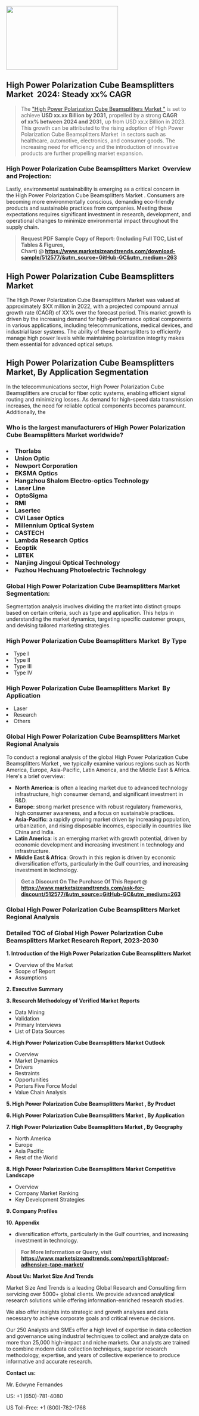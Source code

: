 <p><img class="alignnone size-medium wp-image-20088" src="https://ffe5etoiles.com/wp-content/uploads/2024/12/MST1-300x171.png" alt="" width="300" height="171" /></p><h2 id="ember46" class="ember-view reader-text-block__heading-2">High Power Polarization Cube Beamsplitters Market &nbsp;2024: Steady&nbsp;xx% CAGR</h2><blockquote id="ember47" class="ember-view reader-text-block__blockquote">The&nbsp;<a class="app-aware-link " href="https://www.marketsizeandtrends.com/download-sample/512577/&utm_source=GitHub-GC&utm_medium=263" target="_blank" data-test-app-aware-link="">"High Power Polarization Cube Beamsplitters Market "</a>&nbsp;is set to achieve&nbsp;<strong>USD&nbsp;xx.xx&nbsp;Billion by 2031,</strong>&nbsp;propelled by a strong&nbsp;<strong>CAGR of&nbsp;xx% between 2024 and 2031,</strong>&nbsp;up from USD xx.x Billion in 2023. This growth can be attributed to the rising adoption of&nbsp;High Power Polarization Cube Beamsplitters Market &nbsp;in sectors such as healthcare, automotive, electronics, and consumer goods. The increasing need for efficiency and the introduction of innovative products are further propelling market expansion.</blockquote><h3 id="ember48" class="ember-view reader-text-block__heading-3">High Power Polarization Cube Beamsplitters Market &nbsp;Overview and Projection:</h3><p id="ember49" class="ember-view reader-text-block__paragraph">Lastly, environmental sustainability is emerging as a critical concern in the&nbsp;High Power Polarization Cube Beamsplitters Market . Consumers are becoming more environmentally conscious, demanding eco-friendly products and sustainable practices from companies. Meeting these expectations requires significant investment in research, development, and operational changes to minimize environmental impact throughout the supply chain.</p><blockquote id="ember50" class="ember-view reader-text-block__blockquote"><strong>Request PDF Sample Copy of Report: (Including Full TOC, List of Tables &amp; Figures, Chart)&nbsp;@&nbsp;<strong><a href="https://www.marketsizeandtrends.com/download-sample/512577/&utm_source=GitHub-GC&utm_medium=263" target="_blank">https://www.marketsizeandtrends.com/download-sample/512577/&utm_source=GitHub-GC&utm_medium=263</a></strong></strong></blockquote><h3 class=""> <h2>High Power Polarization Cube Beamsplitters Market</h2><p>The High Power Polarization Cube Beamsplitters Market was valued at approximately $XX million in 2022, with a projected compound annual growth rate (CAGR) of XX% over the forecast period. This market growth is driven by the increasing demand for high-performance optical components in various applications, including telecommunications, medical devices, and industrial laser systems. The ability of these beamsplitters to efficiently manage high power levels while maintaining polarization integrity makes them essential for advanced optical setups.</p><h2>High Power Polarization Cube Beamsplitters Market, By Application Segmentation</h2><p>In the telecommunications sector, High Power Polarization Cube Beamsplitters are crucial for fiber optic systems, enabling efficient signal routing and minimizing losses. As demand for high-speed data transmission increases, the need for reliable optical components becomes paramount. Additionally, the</h3><h3 id="" class="">Who is the largest manufacturers of&nbsp;High Power Polarization Cube Beamsplitters Market worldwide?</h3><h3 class=""></Li><Li>Thorlabs</Li><Li> Union Optic</Li><Li> Newport Corporation</Li><Li> EKSMA Optics</Li><Li> Hangzhou Shalom Electro-optics Technology</Li><Li> Laser Line</Li><Li> OptoSigma</Li><Li> RMI</Li><Li> Lasertec</Li><Li> CVI Laser Optics</Li><Li> Millennium Optical System</Li><Li> CASTECH</Li><Li> Lambda Research Optics</Li><Li> Ecoptik</Li><Li> LBTEK</Li><Li> Nanjing Jingcui Optical Technology</Li><Li> Fuzhou Hechuang Photoelectric Technology</h3><h3 id="ember53" class="ember-view reader-text-block__heading-3">Global&nbsp;High Power Polarization Cube Beamsplitters Market Segmentation:</h3><p id="ember54" class="ember-view reader-text-block__paragraph">Segmentation analysis involves dividing the market into distinct groups based on certain criteria, such as type and application. This helps in understanding the market dynamics, targeting specific customer groups, and devising tailored marketing strategies.</p><h3 id="" class="">High Power Polarization Cube Beamsplitters Market &nbsp;By Type</h3><p></Li><Li>Type I</Li><Li> Type II</Li><Li> Type III</Li><Li> Type IV</p><h3 id="" class="">High Power Polarization Cube Beamsplitters Market &nbsp;By Application</h3><p class=""></Li><Li>Laser</Li><Li> Research</Li><Li> Others</p><h3 id="ember62" class="ember-view reader-text-block__heading-3">Global High Power Polarization Cube Beamsplitters Market Regional Analysis</h3><p id="ember63" class="ember-view reader-text-block__paragraph">To conduct a regional analysis of the global High Power Polarization Cube Beamsplitters Market , we typically examine various regions such as North America, Europe, Asia-Pacific, Latin America, and the Middle East &amp; Africa. Here's a brief overview:</p><ul><li><strong>North America</strong>: is often a leading market due to advanced technology infrastructure, high consumer demand, and significant investment in R&amp;D.</li><li><strong>Europe</strong>: strong market presence with robust regulatory frameworks, high consumer awareness, and a focus on sustainable practices.</li><li><strong>Asia-Pacific</strong>: a rapidly growing market driven by increasing population, urbanization, and rising disposable incomes, especially in countries like China and India.</li><li><strong>Latin America</strong>: is an emerging market with growth potential, driven by economic development and increasing investment in technology and infrastructure.</li><li><strong>Middle East &amp; Africa</strong>: Growth in this region is driven by economic diversification efforts, particularly in the Gulf countries, and increasing investment in technology.</li></ul><blockquote id="ember61" class="ember-view reader-text-block__blockquote"><strong>Get a Discount On The Purchase Of This Report @ <strong><a href="https://html-cleaner.com/" target="">https://www.marketsizeandtrends.com/ask-for-discount/512577/&utm_source=GitHub-GC&utm_medium=263</a></strong></strong></blockquote><h3 id="ember62" class="ember-view reader-text-block__heading-3">Global High Power Polarization Cube Beamsplitters Market Regional Analysis</h3><h3 id="" class="">Detailed TOC of Global High Power Polarization Cube Beamsplitters Market Research Report, 2023-2030</h3><p id="" class=""><strong>1. Introduction of the High Power Polarization Cube Beamsplitters Market </strong></p><ul><li>Overview of the Market</li><li>Scope of Report</li><li>Assumptions</li></ul><p id="" class=""><strong>2. Executive Summary</strong></p><p id="" class=""><strong>3. Research Methodology of Verified Market Reports</strong></p><ul><li>Data Mining</li><li>Validation</li><li>Primary Interviews</li><li>List of Data Sources</li></ul><p id="" class=""><strong>4. High Power Polarization Cube Beamsplitters Market Outlook</strong></p><ul><li>Overview</li><li>Market Dynamics</li><li>Drivers</li><li>Restraints</li><li>Opportunities</li><li>Porters Five Force Model</li><li>Value Chain Analysis</li></ul><p id="" class=""><strong>5. High Power Polarization Cube Beamsplitters Market , By Product</strong></p><p id="" class=""><strong>6. High Power Polarization Cube Beamsplitters Market , By Application</strong></p><p id="" class=""><strong>7. High Power Polarization Cube Beamsplitters Market , By Geography</strong></p><ul><li>North America</li><li>Europe</li><li>Asia Pacific</li><li>Rest of the World</li></ul><p id="" class=""><strong>8. High Power Polarization Cube Beamsplitters Market Competitive Landscape</strong></p><ul><li>Overview</li><li>Company Market Ranking</li><li>Key Development Strategies</li></ul><p id="" class=""><strong>9. Company Profiles</strong></p><p id="" class=""><strong>10. Appendix</strong></p><ul><li>diversification efforts, particularly in the Gulf countries, and increasing investment in technology.</li></ul><blockquote id="ember65" class="ember-view reader-text-block__blockquote"><strong>For More Information or Query, visit <strong><strong><a href="https://html-cleaner.com/" target="">https://www.marketsizeandtrends.com/report/lightproof-adhensive-tape-market/</a></strong></strong></strong></blockquote><p id="" class=""><strong>About Us: Market Size And Trends</strong></p><p id="" class="">Market Size And Trends is a leading Global Research and Consulting firm servicing over 5000+ global clients. We provide advanced analytical research solutions while offering information-enriched research studies.</p><p id="" class="">We also offer insights into strategic and growth analyses and data necessary to achieve corporate goals and critical revenue decisions.</p><p id="" class="">Our 250 Analysts and SMEs offer a high level of expertise in data collection and governance using industrial techniques to collect and analyze data on more than 25,000 high-impact and niche markets. Our analysts are trained to combine modern data collection techniques, superior research methodology, expertise, and years of collective experience to produce informative and accurate research.</p><p id="" class=""><strong>Contact us:</strong></p><p id="" class="">Mr. Edwyne Fernandes</p><p id="" class="">US: +1 (650)-781-4080</p><p id="" class="">US Toll-Free: +1 (800)-782-1768</p>
